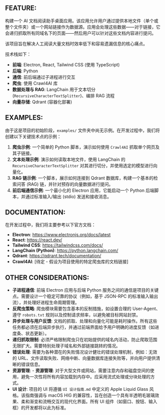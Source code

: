 ## FEATURE:

构建一个 AI 文档阅读助手桌面应用。该应用允许用户通过提供本地文件（单个或整个文件夹）或一个网站链接作为数据源。应用会处理这些数据——对于链接，它会递归抓取所有同域名下的页面——然后用户可以针对这些文档内容进行提问。

该项目旨在解决人工阅读大量文档时效率低下和容易遗漏信息的核心痛点。

技术栈如下：
- **前端**: Electron, React, Tailwind CSS (使用 TypeScript)
- **后端**: Python
- **通信**: 前后端通过子进程进行交互
- **爬虫**: 使用 Crawl4AI 库
- **数据处理与 RAG**: LangChain 用于文本切分 (`RecursiveCharacterTextSplitter`)、编排 RAG 流程
- **向量存储**: Qdrant (容器化部署)

## EXAMPLES:

由于这是项目的初始阶段，`examples/` 文件夹中尚无示例。在开发过程中，我们将创建以下关键技术点的示例：

1.  **爬虫示例**: 一个简单的 Python 脚本，演示如何使用 `Crawl4AI` 抓取单个网页及其子链接。
2.  **文本处理示例**: 演示如何读取本地文件，使用 LangChain 的 `RecursiveCharacterTextSplitter` 对其进行切分，并使用选定的模型进行向量化。
3.  **RAG 链示例**: 一个脚本，展示如何连接到 Qdrant 数据库，构建一个基本的检索问答 (RAG) 链，并针对预存的向量数据进行提问。
4.  **前后端通信示例**: 一个最小化的 Electron 应用，它能启动一个 Python 后端脚本，并通过标准输入/输出 (stdio) 发送和接收消息。

## DOCUMENTATION:

在开发过程中，我们将主要参考以下官方文档：

- **Electron**: https://www.electronjs.org/docs/latest
- **React**: https://react.dev/
- **Tailwind CSS**: https://tailwindcss.com/docs/
- **LangChain (Python)**: https://python.langchain.com/
- **Qdrant**: https://qdrant.tech/documentation/
- **Crawl4AI**: [待定 - 假设为项目使用的特定爬虫库的文档链接]

## OTHER CONSIDERATIONS:

- **子进程通信**: 前端 Electron 应用与后端 Python 服务之间的通信是项目的关键点。需要设计一个稳定可靠的协议（例如，基于 JSON-RPC 的标准输入输出流），并处理好进程生命周期管理。
- **反爬虫策略**: 爬虫模块需要包含基本的反制措施，如设置合理的 User-Agent、遵守 `robots.txt` 规则以及控制请求频率，以避免被目标网站封禁。
- **异步处理与用户反馈**: 文档的抓取、处理和向量化可能是耗时操作。所有这些任务都必须在后端异步执行，并通过前端界面给予用户明确的进度反馈（如进度条、状态更新）。
- **递归抓取限制**: 必须严格限制爬虫只在初始提供的域名内活动，防止爬取范围无限扩大。需要特别处理子域名和外部链接跳转的情况。
- **错误处理**: 需要为各种潜在的失败情况设计健壮的错误处理机制，例如：无效的 URL、文件读取失败、网络中断、向量数据库连接失败等，并向用户提供清晰的错误信息。
- **资源管理**: - **资源管理**: 对于大型文件或网站，需要注意内存和磁盘空间的使用，避免一次性将所有内容加载到内存中。应采用流式处理或分块处理的方式。
- **UI 设计**: 项目的 UI 将遵循 `UI 设计指南.md` 中定义的 Apple Liquid Glass 风格。该指南强调与 macOS HIG 的兼容性，旨在创造一个具有半透明毛玻璃效果、柔和渐变和流畅交互的现代化界面。所有 UI 组件（如窗口、按钮、输入框）的开发都将以此为标准。
```
